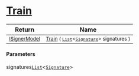 # [Train](./OptimalDtwClassifier-100663908.md)



| Return | Name | 
| --- | --- | 
| <sub>[ISignerModel](./../../../Pipeline/ISignerModel.md)</sub>| <sub>[Train](./OptimalDtwClassifier-100663908.md) ( [`List`](https://docs.microsoft.com/en-us/dotnet/api/System.Collections.Generic.List-1)\<[`Signature`](./../../../Signature.md)> signatures )</sub>| <br>


#### Parameters
 signatures[`List`](https://docs.microsoft.com/en-us/dotnet/api/System.Collections.Generic.List-1)\<[`Signature`](./../../../Signature.md)>